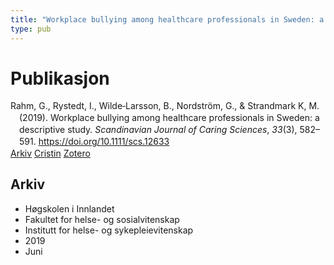 ```yaml
---
title: "Workplace bullying among healthcare professionals in Sweden: a descriptive study"
type: pub
---
```

<h1>Publikasjon</h1>
<article id="csl-bib-container-E8F9AGMT" class="csl-bib-container">
  <div class="csl-bib-body" style="line-height: 1.35; padding-left: 1em; text-indent:-1em;">
  <div class="csl-entry">Rahm, G., Rystedt, I., Wilde&#x2010;Larsson, B., Nordstr&#xF6;m, G., &amp; Strandmark K, M. (2019). Workplace bullying among healthcare professionals in Sweden: a descriptive study. <i>Scandinavian Journal of Caring Sciences</i>, <i>33</i>(3), 582&#x2013;591. <a href="https://doi.org/10.1111/scs.12633">https://doi.org/10.1111/scs.12633</a></div>
</div>
  <div class="csl-bib-buttons">
    <a href="#taxonomy-article-E8F9AGMT" class="csl-bib-button">Arkiv</a>
    <a href="https://app.cristin.no/results/show.jsf?id=1703848" alt="Cristin URL" class="csl-bib-button">Cristin</a>
    <a href="http://zotero.org/groups/5022929/items/E8F9AGMT" alt="Zotero URL" class="csl-bib-button">Zotero</a>
  </div>
  <div id="csl-bib-meta-container-E8F9AGMT"></div>
</article>
<div id="csl-bib-meta-E8F9AGMT" class="csl-bib-meta">
  <article id="taxonomy-article-E8F9AGMT" class="taxonomy-article">
    <h1>Arkiv</h1>
    <ul>
      <li>Høgskolen i Innlandet</li>
      <li>Fakultet for helse- og sosialvitenskap</li>
      <li>Institutt for helse- og sykepleievitenskap</li>
      <li>2019</li>
      <li>Juni</li>
    </ul>
  </article>
</div>
